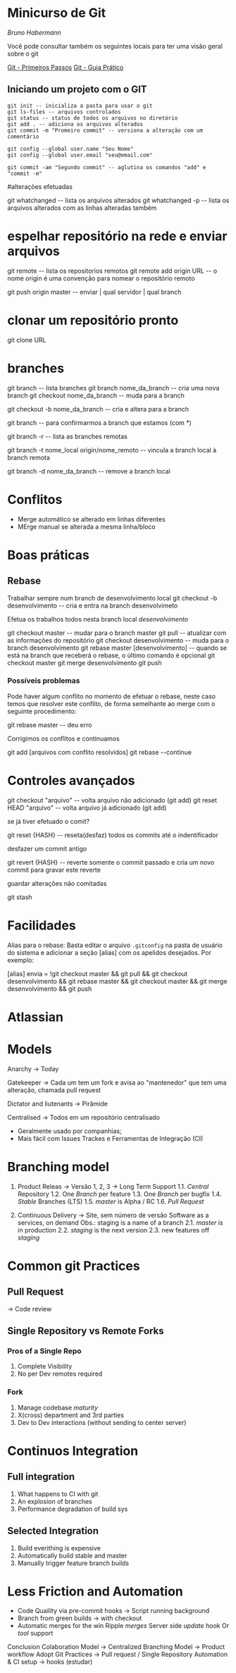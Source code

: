# Minicurso de Git
*Bruno Habermann*

Você pode consultar também os seguintes locais para ter uma visão geral sobre o git

[Git - Primeiros Passos][first_steps]
[Git - Guia Prático][guide]

## Iniciando um projeto com o GIT

```
git init -- inicializa a pasta para usar o git
git ls-files -- arquivos controlados
git status -- status de todos os arquivos no diretório
git add . -- adiciona os arquivos alterados
git commit -m "Promeiro commit" -- versiona a alteração com um comentário

git config --global user.name "Seu Nome"
git config --global user.email "seu@email.com"

git commit -am "Segundo commit" -- aglutina os comandos "add" e "commit -m"
```

#alterações efetuadas

git whatchanged -- lista os arquivos alterados
git whatchanged -p -- lista os arquivos alterados com as linhas alteradas também

# espelhar repositório na rede e enviar arquivos

git remote -- lista os repositorios remotos
git remote add origin URL -- o nome origin é uma convenção para nomear o repositório remoto

git push origin master -- enviar | qual servidor | qual branch

# clonar um repositório pronto

git clone URL

# branches

git branch -- lista branches
git branch nome_da_branch -- cria uma nova branch
git checkout nome_da_branch -- muda para a branch

git checkout -b nome_da_branch -- cria e altera para a branch

git branch -- para confirmarmos a branch que estamos (com *)

git branch -r -- lista as branches remotas

git branch -t nome_local origin/nome_remoto -- vincula a branch local à branch remota

git branch -d nome_da_branch -- remove a branch local


# Conflitos
* Merge automático se alterado em linhas diferentes
* MErge manual se alterada a mesma linha/bloco

# Boas práticas

## Rebase

Trabalhar sempre num branch de desenvolvimento local
git checkout -b desenvolvimento -- cria e entra na branch desenvolvimeto

Efetua os trabalhos todos nesta branch local *desenvolvimento*

git checkout master -- mudar para o branch master
git pull -- atualizar com as informações do repositório
git checkout desenvolvimento -- muda para o branch desenvolvimento
git rebase master [desenvolvimento] -- quando se está na branch que receberá o rebase, o último comando é opcional
git checkout master
git merge desenvolvimento
git push

### Possíveis problemas

Pode haver algum conflito no momento de efetuar o rebase, neste caso temos que resolver este conflito, de forma semelhante ao merge com o seguinte procedimento:

git rebase master -- deu erro

Corrigimos os conflitos e continuamos

git add [arquivos com conflito resolvidos]
git rebase --continue


# Controles avançados

git checkout "arquivo" -- volta arquivo não adicionado (git add)
git reset HEAD "arquivo" -- volta arquivo já adicionado (git add)

se já tiver efetuado o comit?

git reset {HASH} -- reseta(desfaz) todos os commits até o indentificador

desfazer um commit antigo

git revert {HASH} -- reverte somente o commit passado e cria um novo commit para gravar este reverte

guardar alterações não comitadas

git stash


# Facilidades

Alias para o rebase: Basta editar o arquivo `.gitconfig` na pasta de usuário do sistema e adicionar a seção [alias] com os apelidos desejados. Por exemplo:

[alias]
	envia = !git checkout master && git pull && git checkout desenvolvimento && git rebase master && git checkout master && git merge desenvolvimento && git push







# Atlassian

# Models

Anarchy -> Today

Gatekeeper -> Cada um tem um fork e avisa ao "mantenedor" que tem uma alteração, chamada pull request

Dictator and liutenants -> Pirâmide

Centralised -> Todos em um repositório centralisado
* Geralmente usado por companhias;
* Mais fácil com Issues Trackes e Ferramentas de Integração (CI)

# Branching model
1. Product Releas -> Versão 1, 2, 3 -> Long Term Support
	1.1. *Central* Repository
	1.2. One *Branch* per feature
	1.3. One *Branch* per bugfix
	1.4. *Stable* Branches (LTS)
	1.5. *master* is Alpha / RC
	1.6. *Pull Request*

2. Continuous Delivery -> Site, sem número de versão
	Software as a services, on demand
	Obs.: staging is a name of a branch
	2.1. *master* is in production
	2.2. *staging* is the next version
	2.3. new features off *staging*

# Common git Practices
## Pull Request
 -> Code review

## Single Repository vs Remote Forks

### Pros of a Single Repo
1. Complete Visibility
2. No per Dev remotes required

### Fork
1. Manage codebase *maturity*
2. X(cross) department and 3rd parties
3. Dev to Dev interactions (without sending to center server)

# Continuos Integration

## Full integration
1. What happens to CI with git
2. An explosion of branches
3. Performance degradation of build sys

## Selected Integration
1. Build everithing is expensive
2. Automatically build stable and master
3. Manually trigger feature branch builds


# Less Friction and Automation
* Code Quaility via pre-commit hooks -> Script running background
* Branch from green builds -> with checkout
* Automatic merges for the win
	Ripple *merges*
	Server side *update* hook
	Or *tool* support

Conclusion
Colaboration Model -> Centralized
Branching Model -> Product workflow
Adopt Git Practices -> Pull request / Single Repository
Automation & CI setup -> hooks (estudar)


[first_steps]:https://gist.github.com/adammacias/bb358a90a4f4cea50b41
[guide]:http://rogerdudler.github.io/git-guide/index.pt_BR.html